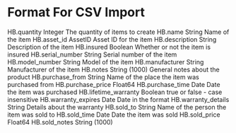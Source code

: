 # Format For CSV Import

HB.quantity	Integer	The quantity of items to create
HB.name	String	Name of the item
HB.asset_id	AssetID	Asset ID for the item
HB.description	String	Description of the item
HB.insured	Boolean	Whether or not the item is insured
HB.serial_number	String	Serial number of the item
HB.model_number	String	Model of the item
HB.manufacturer	String	Manufacturer of the item
HB.notes	String (1000)	General notes about the product
HB.purchase_from	String	Name of the place the item was purchased from
HB.purchase_price	Float64	
HB.purchase_time	Date	Date the item was purchased
HB.lifetime_warranty	Boolean	true or false - case insensitive
HB.warranty_expires	Date	Date in the format
HB.warranty_details	String	Details about the warranty
HB.sold_to	String	Name of the person the item was sold to
HB.sold_time	Date	Date the item was sold
HB.sold_price	Float64	
HB.sold_notes	String (1000)	

